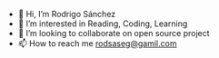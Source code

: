 - 👋 Hi, I’m Rodrigo Sánchez
- 👀 I’m interested in Reading, Coding, Learning
- 💞️ I’m looking to collaborate on open source project
- 📫 How to reach me rodsaseg@gamil.com

<!---
Jarff/Jarff is a ✨ special ✨ repository because its `README.md` (this file) appears on your GitHub profile.
You can click the Preview link to take a look at your changes.
--->
